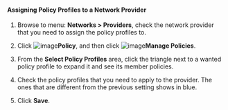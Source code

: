#### Assigning Policy Profiles to a Network Provider

1. Browse to menu: **Networks > Providers**, check the network provider that you need to assign the policy profiles to.

2. Click ![image](../images/1941.png)**Policy**, and then click ![image](../images/1851.png)**Manage Policies**.

3. From the **Select Policy Profiles** area, click the triangle next to a wanted policy profile to expand it and see its member policies.

4. Check the policy profiles that you need to apply to the provider. The ones that are different from the previous setting shows in blue.

5. Click **Save**.
